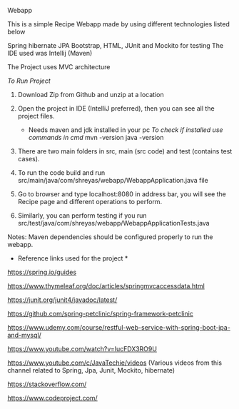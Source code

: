 Webapp

This is a simple Recipe Webapp made by using different technologies listed below

Spring
hibernate 
JPA
Bootstrap, HTML,
JUnit and Mockito for testing
The IDE used was Intellij (Maven)

The Project uses MVC architecture

*To Run Project*

1. Download Zip from Github and unzip at a location

2. Open the project in IDE (IntelliJ preferred), then you can see all the project files.

	- Needs maven and jdk installed in your pc
   *To check if installed use commands in cmd*
    mvn -version
    java -version  
   
3. There are two main folders in src, main (src code) and test (contains test cases).

4. To run the code build and run  src/main/java/com/shreyas/webapp/WebappApplication.java file
    
5. Go to browser and type localhost:8080 in address bar, you will see the Recipe page and different operations to perform.

6. Similarly, you can perform testing if you run src/test/java/com/shreyas/webapp/WebappApplicationTests.java

Notes: Maven dependencies should be configured properly to run the webapp.


* Reference links used for the project *


https://spring.io/guides

https://www.thymeleaf.org/doc/articles/springmvcaccessdata.html

https://junit.org/junit4/javadoc/latest/

https://github.com/spring-petclinic/spring-framework-petclinic

https://www.udemy.com/course/restful-web-service-with-spring-boot-jpa-and-mysql/

https://www.youtube.com/watch?v=IucFDX3RO9U

https://www.youtube.com/c/JavaTechie/videos
(Various videos from this channel related to Spring, Jpa, Junit, Mockito, hibernate)

https://stackoverflow.com/

https://www.codeproject.com/


	 

 



